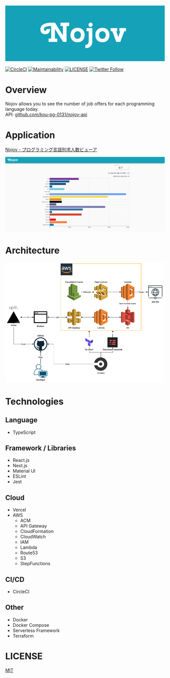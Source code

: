 [![Logo](./demo/logo.png)](https://nojov.kou-pg.com)

[![CircleCI](https://circleci.com/gh/kou-pg-0131/nojov/tree/main.svg?style=shield)](https://circleci.com/gh/kou-pg-0131/nojov/tree/main)
[![Maintainability](https://api.codeclimate.com/v1/badges/5b0e7b3a63950c31b14f/maintainability)](https://codeclimate.com/github/kou-pg-0131/nojov/maintainability)
[![LICENSE](https://img.shields.io/github/license/kou-pg-0131/nojov?style=plastic)](./LICENSE)
[![Twitter Follow](https://img.shields.io/twitter/follow/kou_pg_0131?style=social)](https://twitter.com/kou_pg_0131)

# Overview

Nojov allows you to see the number of job offers for each programming language today.  
API: [github.com/kou-pg-0131/nojov-api](https://github.com/kou-pg-0131/nojov-api)

# Application

[Nojov \- プログラミング言語別求人数ビューア](https://nojov.kou-pg.com/)

![screenshot](./demo/screenshot.png)

# Architecture

<img src="./demo/architecture.png" alt="architecture" width="600">

# Technologies

## Language

- TypeScript

## Framework / Libraries

- React.js
- Next.js
- Material UI
- ESLint
- Jest

## Cloud

- Vercel
- AWS
  - ACM
  - API Gateway
  - CloudFormation
  - CloudWatch
  - IAM
  - Lambda
  - Route53
  - S3
  - StepFunctions

## CI/CD

- CircleCI

## Other

- Docker
- Docker Compose
- Serverless Framework
- Terraform

# LICENSE

[MIT](./LICENSE)
